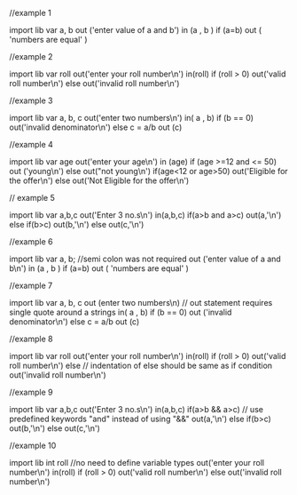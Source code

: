 //example 1 

import lib 
var a, b
out ('enter value of a and b')
in (a , b )
if (a=b)
	out ( 'numbers are equal' )


//example 2 

import  lib
var roll
out('enter your roll number\n')
in(roll)
if (roll > 0)
    out('valid roll number\n')
else 
    out('invalid roll number\n')


//example 3

import lib
var a, b, c
out('enter two numbers\n')
in( a , b)
if (b == 0)
    out('invalid denominator\n')
else 
    c = a/b
    out  (c)


//example 4

import lib
var age 
out('enter your age\n')
in (age)
if (age >=12 and <= 50)
    out ('young\n')
else 
    out("not young\n')
if(age<12 or age>50)
    out('Eligible for the offer\n')
else
    out('Not Eligible for the offer\n')

// example 5

import lib
var a,b,c
out('Enter 3 no.s\n')
in(a,b,c)
if(a>b and a>c)
    out(a,'\n')
else if(b>c)
    out(b,'\n')
else
    out(c,'\n')

//example 6 

import lib 
var a, b;                                       //semi colon was not required 
out ('enter value of a and b\n')
in (a , b )
if (a=b)
    out ( 'numbers are equal' )

//example 7

import lib
var a, b, c
out (enter two numbers\n)                         // out statement requires single quote around a strings
in( a , b)
if (b == 0)
    out ('invalid denominator\n')
else 
    c = a/b
    out  (c)

//example 8

import  lib
var roll
out('enter your roll number\n')
in(roll)
if (roll > 0)
    out('valid roll number\n')
    else                                         // indentation of else should be same as if condition
    out('invalid roll number\n')


//example 9

import lib
var a,b,c
out('Enter 3 no.s\n')
in(a,b,c)
if(a>b && a>c)                                 // use predefined keywords "and" instead of using "&&"
    out(a,'\n')
else if(b>c)
    out(b,'\n')
else
    out(c,'\n')

//example 10

import  lib
int  roll                                        //no need to define variable types
out('enter your roll number\n')
in(roll)
if (roll > 0)
    out('valid roll number\n')
else 
    out('invalid roll number\n')